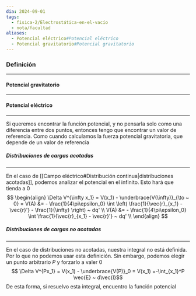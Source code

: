 ```yaml
---
dia: 2024-09-01
tags:
  - fisica-2/Electrostática-en-el-vacío
  - nota/facultad
aliases:
  - Potencial eléctrico#Potencial eléctrico
  - Potencial gravitatorio#Potencial gravitatorio
---
```

### Definición
---


#### Potencial gravitatorio
---


#### Potencial eléctrico
---
Si queremos encontrar la función potencial, y no pensarla solo como una diferencia entre dos puntos, entonces tengo que encontrar un valor de referencia. Como cuando calculamos la fuerza potencial gravitatoria, que depende de un valor de referencia

##### Distribuciones de cargas acotadas
---
En el caso de [[Campo eléctrico#Distribución continua|distribuciones acotadas]], podemos analizar el potencial en el infinito. Esto hará que tienda a $0$ $$ \begin{align} 
    \Delta V^{\infty x_1} = V(x_1) - \underbrace{V(\infty)}_{\to ~ 0} = V(A) &= - \frac{1}{4\pi\epsilon_0} \int \left( \frac{1}{\vec{r}_{x_1} - \vec{r}'} - \frac{1}{\infty} \right) ~ dq' \\
    V(A) &= - \frac{1}{4\pi\epsilon_0} \int \frac{1}{\vec{r}_{x_1} - \vec{r}'} ~ dq' \\
\end{align} $$
##### Distribuciones de cargas no acotadas
---
En el caso de distribuciones no acotadas, nuestra integral no está definida. Por lo que no podemos usar esta definición. Sin embargo, podemos elegir un punto arbitrario $P$ y forzarlo a valer $0$ $$ \Delta V^{Px_1} = V(x_1) - \underbrace{V(P)}_0 = V(x_1) =-\int_{x_1}^P \vec{E} ~ d\vec{l}$$
De esta forma, si resuelvo esta integral, encuentro la función potencial

